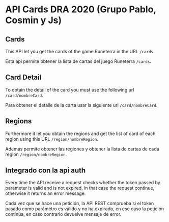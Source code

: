 # API Cards  DRA 2020 (Grupo Pablo, Cosmin y Js)

## Cards
This API let you get the cards of the game Runeterra in the URL `/cards`.

Esta api permite obtener la lista de cartas del juego Runeterra `/cards`.

## Card Detail
To obtain the detail of the card you must use the following url `/card/nombreCard`.

Para obtener el detalle de la carta usar la siguiente url `/card/nombreCard`.

## Regions
Furthermore it let you obtain the regions and get the list of card of each region using this URL `/region/nombreRegion`.

Además permite obtener las regiones y obtener la lista de cartas de cada region `/region/nombreRegion`.

## Integrado con la api auth
Every time the API receive a request checks whether the token passed by parameter is valid and is not expired, in that case the request continue, otherwise it returns an error message.

Cada vez que se hace una petición, la API REST comprueba si el token pasado como parámetro es válido y no ha expirado, en ese caso la petición continúa, en caso contrario devuelve mensaje de error.

